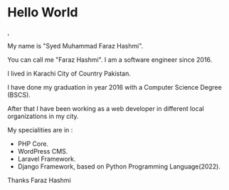 <h1>Hello World</h1>,
<p>My name is "Syed Muhammad Faraz Hashmi".</p>
<p>You can call me "Faraz Hashmi". I am a software engineer since 2016.</p>
<p>I lived in Karachi City of Country Pakistan.</p>
<p>I have done my graduation in year 2016 with a Computer Science Degree (BSCS).</p>
<p>After that I have been working as a web developer in different local organizations in my city.</p>
<p>My specialities are  in :</p>
<ul>
	<li>PHP Core.</li>
	<li>WordPress CMS.</li>
	<li>Laravel Framework.</li>
	<li>Django Framework, based on Python Programming Language(2022).</li>
</ul>
<!-- For Business with me, Check Out my profile @ Fiverr: http://bit.ly/2nfgCsZ -->
<p>Thanks Faraz Hashmi</p>
